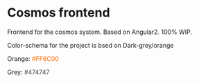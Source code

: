 # Cosmos frontend

Frontend for the cosmos system. Based on Angular2. 100% WIP.

Color-schema for the project is bsed on Dark-grey/orange

Orange: <span style="color:#FF6C00">#FF6C00</span>

Grey: <span style="color:#474747">#474747</span>
